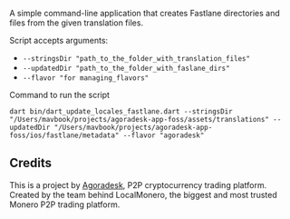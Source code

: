 A simple command-line application that creates Fastlane directories and files from the given translation files.

Script accepts arguments:
- `--stringsDir "path_to_the_folder_with_translation_files"`
- `--updatedDir "path_to_the_folder_with_faslane_dirs"`
- `--flavor "for managing_flavors"`

Command to run the script

```dart bin/dart_update_locales_fastlane.dart --stringsDir "/Users/mavbook/projects/agoradesk-app-foss/assets/translations" --updatedDir "/Users/mavbook/projects/agoradesk-app-foss/ios/fastlane/metadata" --flavor "agoradesk"```


## Credits

This is a project by [Agoradesk](https://agoradesk.com/), P2P cryptocurrency trading platform.
Created by the team behind LocalMonero, the biggest and most trusted Monero P2P trading platform.
